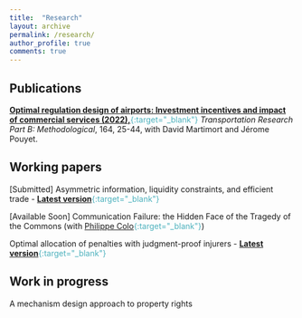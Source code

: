 ```yaml
---
title:  "Research"
layout: archive
permalink: /research/
author_profile: true
comments: true
---
```


## Publications

<span style="color:#4CB1BD;">[**Optimal regulation design of airports: Investment incentives and impact of commercial services (2022),**](https://www.sciencedirect.com/science/article/pii/S019126152200128X){:target="_blank"}</span> _Transportation Research Part B: Methodological_, 164, 25-44, with David Martimort and Jérome Pouyet.

## Working papers

[Submitted] Asymmetric information, liquidity constraints, and efficient trade - <span style="color:#4CB1BD;">[**Latest version**](../files/Asymmetric_information_liquidity_and_trade.pdf){:target="_blank"}</span>

[Available Soon] Communication Failure: the Hidden Face of the Tragedy of the Commons (with <span style="color:#4CB1BD;">[Philippe Colo](https://sites.google.com/view/philippe-colo/research){:target="_blank"}</span>)

Optimal allocation of penalties with judgment-proof injurers - <span style="color:#4CB1BD;">[**Latest version**](../files/allocation_penalties_pommey.pdf){:target="_blank"}</span>

## Work in progress

A mechanism design approach to property rights


